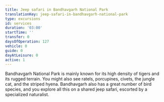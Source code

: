 ```yaml
---
title: Jeep safari in Bandhavgarh National Park
translationKey: jeep-safari-in-bandhavgarh-national-park
type: excursions
id: services
duration: '03:00'
startTime: ''
transfer: 0
daysOfOperation: 127
vehicle: 0
guide: 0
dayAtLeisure: 0
active: 1
---
```

Bandhavgarh National Park is mainly known for its high density of tigers and its rugged terrain. You might also see ratels, porcupines, civets, the jungle cat, and the striped hyena. Bandhavgarh also has a great number of bird species, and you explore all this on a shared jeep safari, escorted by a specialized naturalist. 